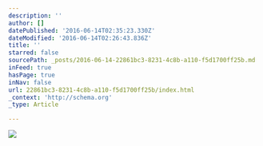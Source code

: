 ```yaml
---
description: ''
author: []
datePublished: '2016-06-14T02:35:23.330Z'
dateModified: '2016-06-14T02:26:43.836Z'
title: ''
starred: false
sourcePath: _posts/2016-06-14-22861bc3-8231-4c8b-a110-f5d1700ff25b.md
inFeed: true
hasPage: true
inNav: false
url: 22861bc3-8231-4c8b-a110-f5d1700ff25b/index.html
_context: 'http://schema.org'
_type: Article

---
```

![](https://the-grid-user-content.s3-us-west-2.amazonaws.com/00f92786-3f14-4c98-bf10-e07eef5de68f.jpg)